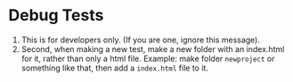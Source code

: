 # Debug Tests
1.
    This is for developers only. (If you are one, ignore this message).
2.
    Second, when making a new test, make a new folder with an index.html for it, rather than only a html file.
    Example: make folder ```newproject``` or something like that, then add a ```index.html``` file to it.